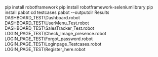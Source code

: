 pip install robotframework
pip install robotframework-seleniumlibrary
pip install pabot
cd testcases 
pabot --outputdir Results  DASHBOARD_TEST\Dashboard.robot DASHBOARD_TEST\UserMenu_Test.robot DASHBOARD_TEST\SalesTracker_Test.robot LOGIN_PAGE_TEST\Check_Image_presence.robot LOGIN_PAGE_TEST\Forgot_password.robot LOGIN_PAGE_TEST\Loginpage_Testcases.robot LOGIN_PAGE_TEST\Register_here.robot
